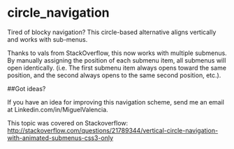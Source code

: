circle_navigation
=================

Tired of blocky navigation? This circle-based alternative aligns vertically and works with sub-menus.

Thanks to vals from StackOverflow, this now works with multiple submenus. By manually assigning the position of each submenu item, all submenus will open identically. (i.e. The first submenu item always opens toward the same position, and the second always opens to the same second position, etc.).

##Got ideas?

If you have an idea for improving this navigation scheme, send me an email at Linkedin.com/in/MiguelValencia.

This topic was covered on Stackoverflow: http://stackoverflow.com/questions/21789344/vertical-circle-navigation-with-animated-submenus-css3-only